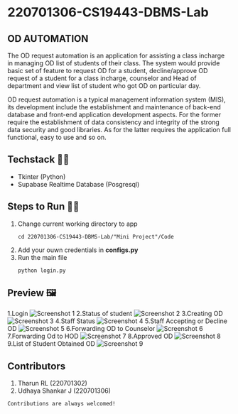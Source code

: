 ﻿# 220701306-CS19443-DBMS-Lab

## OD AUTOMATION
The OD request automation is an application for assisting a class incharge in managing OD list of students of their class. The system would provide basic set of feature to request OD for a student, decline/approve OD request of a student for a class incharge, counselor and Head of department and view list of student who got OD on particular day.

 OD request automation is a typical management information system (MIS), its development include the establishment and maintenance of back-end database and front-end application development aspects. For the former require the establishment of data consistency and integrity of the strong data security and good libraries. As for the latter requires the application full functional, easy to use and so on.

## Techstack 🧑‍💻
- Tkinter (Python)
- Supabase Realtime Database (Posgresql)

## Steps to Run 🏃‍♂️
1. Change current working directory to app
    ```
    cd 220701306-CS19443-DBMS-Lab/"Mini Project"/Code
    ```
2. Add your ouwn credentials in **configs.py**
3. Run the main file
    ```
    python login.py
    ```

## Preview 🖼️
1.Login
![Screenshot 1](Screenshots/1LOGIN.png)
2.Status of student
![Screenshot 2](Screenshots/2STUDENTSTATUS.png)
3.Creating OD
![Screenshot 3](Screenshots/3CREATING%20OD.png)
4.Staff Status
![Screenshot 4](Screenshots/4PENDING%20OD.png)
5.Staff Accepting or Decline OD
![Screenshot 5](Screenshots/5ACCEPTDECLINE.png)
6.Forwarding OD to Counselor
![Screenshot 6](Screenshots/6FORWARDING%20APPROVALDECLINE.png)
7.Forwarding Od to HOD
![Screenshot 7](Screenshots/7FORWARDING%20APPROVALDECLINE.png)
8.Approved OD 
![Screenshot 8](Screenshots/8FINAL%20APPROVAL.png)
9.List of Student Obtained OD
![Screenshot 9](Screenshots/9LIST%20OF%20STUDENTS%20OBTAINED%20OD.png)

## Contributors
1. Tharun RL (220701302)
2. Udhaya Shankar J (220701306)

`Contributions are always welcomed!`
